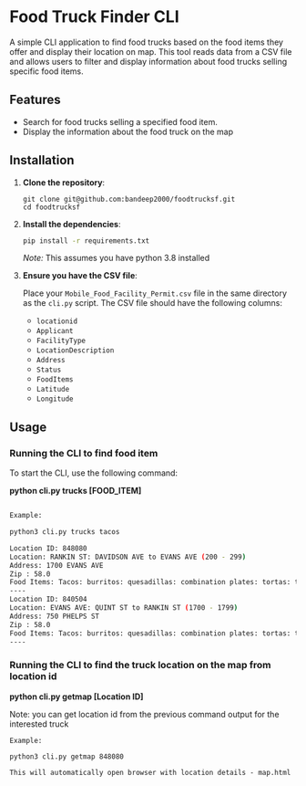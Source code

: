 # Food Truck Finder CLI

A simple CLI application to find food trucks based on the food items they offer and display their location on map. This tool reads data from a CSV file and allows users to filter and display information about food trucks selling specific food items.

## Features

- Search for food trucks selling a specified food item.
- Display the information about the food truck on the map



## Installation

1. **Clone the repository**:

    ```
    git clone git@github.com:bandeep2000/foodtrucksf.git
    cd foodtrucksf
    ```

2. **Install the dependencies**:

    ```sh
    pip install -r requirements.txt
    ```
    *Note:* This assumes you have python 3.8 installed

3. **Ensure you have the CSV file**:

    Place your `Mobile_Food_Facility_Permit.csv` file in the same directory as the `cli.py` script. The CSV file should have the following columns:
    - `locationid`
    - `Applicant`
    - `FacilityType`
    - `LocationDescription`
    - `Address`
    - `Status`
    - `FoodItems`
    - `Latitude`
    - `Longitude`

## Usage

### Running the CLI to find food item

To start the CLI, use the following command:

**python cli.py trucks [FOOD_ITEM]**

```sh

Example:

python3 cli.py trucks tacos

Location ID: 848080
Location: RANKIN ST: DAVIDSON AVE to EVANS AVE (200 - 299)
Address: 1700 EVANS AVE
Zip : 58.0
Food Items: Tacos: burritos: quesadillas: combination plates: tortas: tostadas
----
Location ID: 840504
Location: EVANS AVE: QUINT ST to RANKIN ST (1700 - 1799)
Address: 750 PHELPS ST
Zip : 58.0
Food Items: Tacos: burritos: quesadillas: combination plates: tortas: tostadas
----

```
### Running the CLI to find the truck location on the map from location id
**python cli.py getmap [Location ID]**

Note: you can get location id from the previous command output for the interested truck

```
Example:

python3 cli.py getmap 848080

This will automatically open browser with location details - map.html

```

